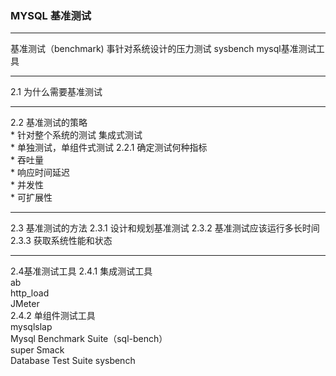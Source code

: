 ### MYSQL 基准测试
***

基准测试（benchmark) 事针对系统设计的压力测试
sysbench mysql基准测试工具
***
2.1 为什么需要基准测试
***
2.2 基准测试的策略  
    * 针对整个系统的测试 集成式测试  
    * 单独测试，单组件式测试
    2.2.1 确定测试何种指标  
    * 吞吐量  
    * 响应时间延迟  
    * 并发性  
    * 可扩展性  
***
2.3 基准测试的方法
    2.3.1 设计和规划基准测试
    2.3.2 基准测试应该运行多长时间  
    2.3.3 获取系统性能和状态  
*** 
2.4基准测试工具
   2.4.1 集成测试工具  
   ab   
   http_load  
   JMeter  
   2.4.2 单组件测试工具  
     mysqlslap  
     Mysql Benchmark Suite（sql-bench）  
     super Smack  
     Database Test Suite
     sysbench
     
     